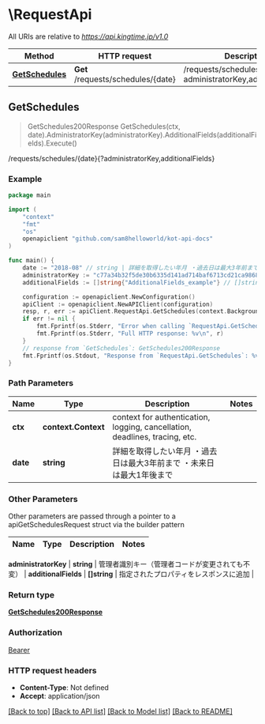 # \RequestApi

All URIs are relative to *https://api.kingtime.jp/v1.0*

Method | HTTP request | Description
------------- | ------------- | -------------
[**GetSchedules**](RequestApi.md#GetSchedules) | **Get** /requests/schedules/{date} | /requests/schedules/{date}{?administratorKey,additionalFields}



## GetSchedules

> GetSchedules200Response GetSchedules(ctx, date).AdministratorKey(administratorKey).AdditionalFields(additionalFields).Execute()

/requests/schedules/{date}{?administratorKey,additionalFields}



### Example

```go
package main

import (
    "context"
    "fmt"
    "os"
    openapiclient "github.com/sam8helloworld/kot-api-docs"
)

func main() {
    date := "2018-08" // string | 詳細を取得したい年月 ・過去日は最大3年前まで ・未来日は最大1年後まで
    administratorKey := "c77a34b32f5de30b6335d141ad714baf6713cd21ca98689efec9fe273526fac222" // string | 管理者識別キー（管理者コードが変更されても不変） (optional)
    additionalFields := []string{"AdditionalFields_example"} // []string | 指定されたプロパティをレスポンスに追加 (optional)

    configuration := openapiclient.NewConfiguration()
    apiClient := openapiclient.NewAPIClient(configuration)
    resp, r, err := apiClient.RequestApi.GetSchedules(context.Background(), date).AdministratorKey(administratorKey).AdditionalFields(additionalFields).Execute()
    if err != nil {
        fmt.Fprintf(os.Stderr, "Error when calling `RequestApi.GetSchedules``: %v\n", err)
        fmt.Fprintf(os.Stderr, "Full HTTP response: %v\n", r)
    }
    // response from `GetSchedules`: GetSchedules200Response
    fmt.Fprintf(os.Stdout, "Response from `RequestApi.GetSchedules`: %v\n", resp)
}
```

### Path Parameters


Name | Type | Description  | Notes
------------- | ------------- | ------------- | -------------
**ctx** | **context.Context** | context for authentication, logging, cancellation, deadlines, tracing, etc.
**date** | **string** | 詳細を取得したい年月 ・過去日は最大3年前まで ・未来日は最大1年後まで | 

### Other Parameters

Other parameters are passed through a pointer to a apiGetSchedulesRequest struct via the builder pattern


Name | Type | Description  | Notes
------------- | ------------- | ------------- | -------------

 **administratorKey** | **string** | 管理者識別キー（管理者コードが変更されても不変） | 
 **additionalFields** | **[]string** | 指定されたプロパティをレスポンスに追加 | 

### Return type

[**GetSchedules200Response**](GetSchedules200Response.md)

### Authorization

[Bearer](../README.md#Bearer)

### HTTP request headers

- **Content-Type**: Not defined
- **Accept**: application/json

[[Back to top]](#) [[Back to API list]](../README.md#documentation-for-api-endpoints)
[[Back to Model list]](../README.md#documentation-for-models)
[[Back to README]](../README.md)


